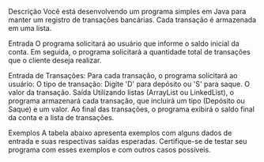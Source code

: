 Descrição
Você está desenvolvendo um programa simples em Java para manter um registro de transações bancárias. Cada transação é armazenada em uma lista.

Entrada
O programa solicitará ao usuário que informe o saldo inicial da conta.
Em seguida, o programa solicitará a quantidade total de transações que o cliente deseja realizar.

Entrada de Transações:
Para cada transação, o programa solicitará ao usuário:
O tipo de transação: Digite 'D' para depósito ou 'S' para saque.
O valor da transação.
Saída
Utilizando listas (ArrayList ou LinkedList), o programa armazenará cada transação, que incluirá um tipo (Depósito ou Saque) e um valor.
Ao final das transações, o programa exibirá o saldo final da conta e a lista de transações.


Exemplos
A tabela abaixo apresenta exemplos com alguns dados de entrada e suas respectivas saídas esperadas. Certifique-se de testar seu programa com esses exemplos e com outros casos possíveis.